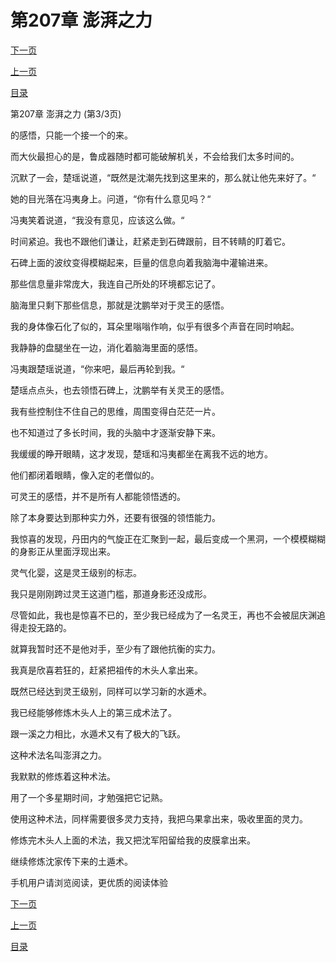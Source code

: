 <h1>第207章    澎湃之力</h1>
            <div><p><a href="./0621_%E7%AC%AC208%E7%AB%A0_%E7%99%BD%E8%99%8E%E4%BA%AD.md">下一页</a></p><p><a href="./0619_%E7%AC%AC207%E7%AB%A0_%E6%BE%8E%E6%B9%83%E4%B9%8B%E5%8A%9B.md">上一页</a></p><p><a href="../">目录</a></p></div>
            <div><p>第207章    澎湃之力 (第3/3页)</p><p>的感悟，只能一个接一个的来。</p><p>而大伙最担心的是，鲁成器随时都可能破解机关，不会给我们太多时间的。</p><p>沉默了一会，楚瑶说道，“既然是沈潮先找到这里来的，那么就让他先来好了。“</p><p>她的目光落在冯夷身上。问道，“你有什么意见吗？“</p><p>冯夷笑着说道，“我没有意见，应该这么做。“</p><p>时间紧迫。我也不跟他们谦让，赶紧走到石碑跟前，目不转睛的盯着它。</p><p>石碑上面的波纹变得模糊起来，巨量的信息向着我脑海中灌输进来。</p><p>那些信息量非常庞大，我连自己所处的环境都忘记了。</p><p>脑海里只剩下那些信息，那就是沈鹏举对于灵王的感悟。</p><p>我的身体像石化了似的，耳朵里嗡嗡作响，似乎有很多个声音在同时响起。</p><p>我静静的盘腿坐在一边，消化着脑海里面的感悟。</p><p>冯夷跟楚瑶说道，“你来吧，最后再轮到我。“</p><p>楚瑶点点头，也去领悟石碑上，沈鹏举有关灵王的感悟。</p><p>我有些控制住不住自己的思维，周围变得白茫茫一片。</p><p>也不知道过了多长时间，我的头脑中才逐渐安静下来。</p><p>我缓缓的睁开眼睛，这才发现，楚瑶和冯夷都坐在离我不远的地方。</p><p>他们都闭着眼睛，像入定的老僧似的。</p><p>可灵王的感悟，并不是所有人都能领悟透的。</p><p>除了本身要达到那种实力外，还要有很强的领悟能力。</p><p>我惊喜的发现，丹田内的气旋正在汇聚到一起，最后变成一个黑洞，一个模模糊糊的身影正从里面浮现出来。</p><p>灵气化婴，这是灵王级别的标志。</p><p>我只是刚刚跨过灵王这道门槛，那道身影还没成形。</p><p>尽管如此，我也是惊喜不已的，至少我已经成为了一名灵王，再也不会被屈庆渊追得走投无路的。</p><p>就算我暂时还不是他对手，至少有了跟他抗衡的实力。</p><p>我真是欣喜若狂的，赶紧把祖传的木头人拿出来。</p><p>既然已经达到灵王级别，同样可以学习新的水遁术。</p><p>我已经能够修炼木头人上的第三成术法了。</p><p>跟一溪之力相比，水遁术又有了极大的飞跃。</p><p>这种术法名叫澎湃之力。</p><p>我默默的修炼着这种术法。</p><p>用了一个多星期时间，才勉强把它记熟。</p><p>使用这种术法，同样需要很多灵力支持，我把乌果拿出来，吸收里面的灵力。</p><p>修炼完木头人上面的术法，我又把沈军阳留给我的皮膜拿出来。</p><p>继续修炼沈家传下来的土遁术。</p><p>手机用户请浏览阅读，更优质的阅读体验</p></div>
            <div><p><a href="./0621_%E7%AC%AC208%E7%AB%A0_%E7%99%BD%E8%99%8E%E4%BA%AD.md">下一页</a></p><p><a href="./0619_%E7%AC%AC207%E7%AB%A0_%E6%BE%8E%E6%B9%83%E4%B9%8B%E5%8A%9B.md">上一页</a></p><p><a href="../">目录</a></p></div>